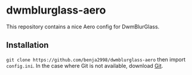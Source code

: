 # dwmblurglass-aero

This repository contains a nice Aero config for DwmBlurGlass.

## Installation

`git clone https://github.com/benja2998/dwmblurglass-aero` then import `config.ini`. In the case where Git is not available, download [Git](https://git-scm.com).
